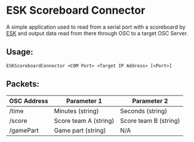 ﻿ESK Scoreboard Connector
===

A simple application used to read from a serial port with a scoreboard by [ESK](http://www.esk.com.pl/) and
output data read from there through OSC to a target OSC Server.

Usage:
---

```
ESKScoreboardConnector <COM Port> <Target IP Address> [<Port>]
```

Packets:
---

| OSC Address        | Parameter 1            | Parameter 2           |
| ------------------ | ---------------------- | --------------------- |
| /time              | Minutes (string)       | Seconds (string)      |
| /score             | Score team A  (string) | Score team B (string) |
| /gamePart          | Game part (string)     | N/A                   |
